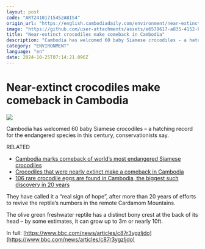 ```yaml
---
layout: post
code: "ART24101715452ABIS4"
origin_url: "https://english.cambodiadaily.com/environment/near-extinct-crocodiles-make-comeback-in-cambodia-188648/"
image: "https://github.com/user-attachments/assets/e6579617-a835-4152-b8ca-7fb6ab9694dd"
title: "Near-extinct crocodiles make comeback in Cambodia"
description: "Cambodia has welcomed 60 baby Siamese crocodiles - a hatching record for the endangered species in this century, conservationists say."
category: "ENVIRONMENT"
language: "en"
date: 2024-10-25T07:14:21.096Z
---
```


# Near-extinct crocodiles make comeback in Cambodia

 ![](https://github.com/user-attachments/assets/2d0c9a00-31f1-4404-ad2a-22873e85f741)

Cambodia has welcomed 60 baby Siamese crocodiles – a hatching record for the endangered species in this century, conservationists say.

RELATED

*   [Cambodia marks comeback of world’s most endangered Siamese crocodiles](https://www.independent.co.uk/climate-change/news/siamese-crocodiles-cambodia-conservation-b2581904.html)
*   [Crocodiles that were nearly extinct make a comeback in Cambodia](https://edition.cnn.com/2024/07/18/science/siamese-crocodile-hatching-scli-intl-scn/index.html)
*   [106 rare crocodile eggs are found in Cambodia, the biggest such discovery in 20 years](https://apnews.com/article/cambodia-siamese-crocodiles-cardamom-national-park-1b1e687b217b9f94d2434bd1ee295ddc)

They have called it a “real sign of hope”, after more than 20 years of efforts to revive the reptile’s numbers in the remote Cardamom Mountains.

The olive green freshwater reptile has a distinct bony crest at the back of its head – by some estimates, it can grow up to 3m or nearly 10ft.

In full: [https://www.bbc.com/news/articles/c87r3ygzljdo](https://www.bbc.com/news/articles/c87r3ygzljdo)